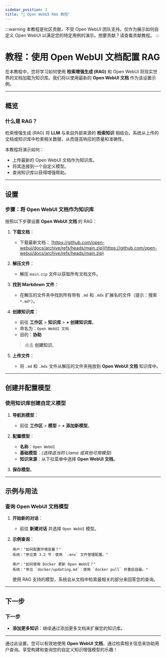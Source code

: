```yaml
---
sidebar_position: 3
title: "🔎 Open WebUI RAG 教程"
---
```


:::warning
本教程是社区贡献，不受 Open WebUI 团队支持。仅作为展示如何自定义 Open WebUI 以满足您的特定用例的演示。想要贡献？请查看贡献教程。
:::

# 教程：使用 Open WebUI 文档配置 RAG

在本教程中，您将学习如何使用 **检索增强生成 (RAG)** 和 Open WebUI 将现实世界的文档加载为知识库。我们将以使用最新的 **Open WebUI 文档** 作为该设置示例。

---

## 概览

### 什么是 RAG？

检索增强生成 (RAG) 将 **LLM** 与来自外部来源的 **检索知识** 相结合。系统从上传的文档或知识库中检索相关数据，从而提高响应的质量和准确性。

本教程将演示如何：

- 上传最新的 Open WebUI 文档作为知识库。
- 将其连接到一个自定义模型。
- 查询知识库以获得增强帮助。

---

## 设置

### 步骤：将 Open WebUI 文档作为知识库

按照以下步骤设置 **Open WebUI 文档** 的 RAG：

1. **下载文档**：
   - 下载最新文档：
     [https://github.com/open-webui/docs/archive/refs/heads/main.zip](https://github.com/open-webui/docs/archive/refs/heads/main.zip)

2. **解压文件**：
   - 解压 `main.zip` 文件以获取所有文档文件。

3. **找到 Markdown 文件**：
   - 在解压的文件夹中找到所有带有 `.md` 和 `.mdx` 扩展名的文件（提示：搜索 `*.md*`）。

4. **创建知识库**：
   - 前往 **工作区** > **知识库** > **+ 创建知识库**。
   - 命名为：`Open WebUI 文档`
   - 目的：**协助**

   > 点击 **创建知识**。

5. **上传文件**：
   - 将 `.md` 和 `.mdx` 文件从解压的文件夹拖放到 **Open WebUI 文档** 知识库中。

---

## 创建并配置模型

### 使用知识库创建自定义模型

1. **导航到模型**：
   - 前往 **工作区** > **模型** > **+ 添加新模型**。

2. **配置模型**：
   - **名称**：`Open WebUI`
   - **基础模型**：*(选择适当的 Llama 或其他可用模型)*
   - **知识来源**：从下拉菜单中选择 **Open WebUI 文档**。

3. **保存模型**。

---

## 示例与用法

### 查询 Open WebUI 文档模型

1. **开始新的对话**：
   - 前往 **新建对话** 并选择 `Open WebUI` 模型。

2. **示例查询**：

   ```
   用户："如何配置环境变量？"
   系统："参见第 3.2 节：使用 `.env` 文件管理配置。"
   ```

   ```
   用户："如何使用 Docker 更新 Open WebUI？"
   系统："参见 `docker/updating.md`：使用 `docker pull` 并重启容器。"
   ```

   使用 RAG 支持的模型，系统会从文档中检索最相关的部分来回答您的查询。

---

## 下一步

### 下一步

- **添加更多知识**：继续通过添加更多文档来扩展您的知识库。

---

通过此设置，您可以有效地使用 **Open WebUI 文档**，通过检索相关信息来协助用户查询。享受构建和查询您的自定义知识增强模型的乐趣！
